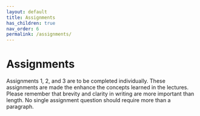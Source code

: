 ```yaml
---
layout: default
title: Assignments
has_children: true
nav_order: 6
permalink: /assignments/
---
```


<h1>Assignments</h1>

Assignments 1, 2, and 3 are to be completed individually. These assignments are made the enhance the concepts learned in the lectures. Please remember that brevity and clarity in writing are more important than length. No single assignment question should require more than a paragraph.
